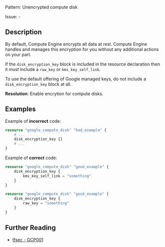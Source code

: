 Pattern: Unencrypted compute disk

Issue: -

## Description

By default, Compute Engine encrypts all data at rest. Compute Engine handles and manages this encryption for you without any additional actions on your part.

If the `disk_encryption_key` block is included in the resource declaration then it *must* include a `raw_key` or `kms_key_self_link`.

To use the default offering of Google managed keys, do not include a `disk_encryption_key` block at all.

**Resolution**: Enable encrytion for compute disks.

## Examples

Example of **incorrect** code:

```terraform
resource "google_compute_disk" "bad_example" {
	# ... 
	disk_encryption_key {}
	# ...
}
```

Example of **correct** code:

```terraform
resource "google_compute_disk" "good_example" {
	disk_encryption_key {
		kms_key_self_link = "something"
	}
}

resource "google_compute_disk" "good_example" {
	disk_encryption_key {
		raw_key = "something"
	}
}
```

## Further Reading

* [tfsec - GCP001](https://tfsec.dev/docs/aws/GCP001/)